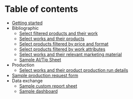 # Table of contents

* [Getting started](README.md)
* Bibliographic
  * [Select filtered products and their work](examples/filtered\_products\_and\_their\_work.md)
  * [Select works and their products](examples/products\_and\_their\_works.md)
  * [Select products filtered by price and format](examples/products\_filtered\_by\_price\_and\_format.md)
  * [Select products filtered by work attributes](examples/products\_filtered\_by\_work\_attributes.md)
  * [Select works and their relevant marketing material](examples/works\_and\_marketing\_material.md)
  * [Sample AI/Tip Sheet](examples/sample\_ai.md)
* Production
  * [Select works and their product production run details](examples/works\_and\_product\_production\_run\_details.md)
* [Sample production request form](/examples/sample\_production\_request\_form.md)
* Data exchange
  * [Sample custom report sheet](/examples/sample\_custom\_report.md)
  * [Sample dashboard](examples/sample\_dashboard.md)
